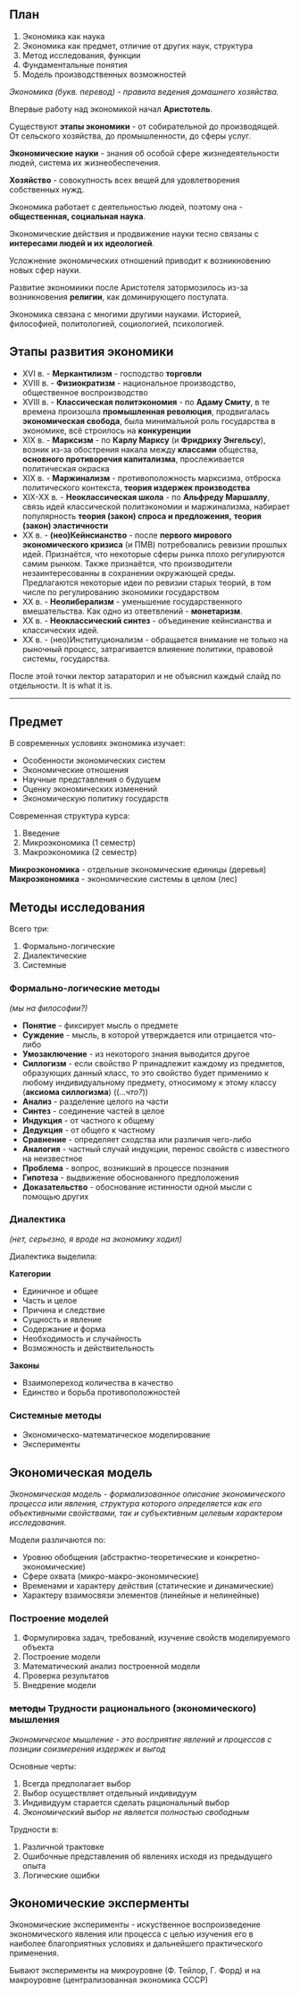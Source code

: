 ## План

1. Экономика как наука
2. Экономика как предмет, отличие от других наук, структура
3. Метод исследования, функции
4. Фундаментальные понятия
5. Модель производственных возможностей

*Экономика (букв. перевод) - правила ведения домашнего хозяйства.*

Впервые работу над экономикой начал **Аристотель**.

Существуют **этапы экономики** - от собирательной до производящей. От сельского хозяйства, до промышленности, до сферы услуг.

**Экономические науки** - знания об особой сфере жизнедеятельности людей, система их жизнеобеспечения.

**Хозяйство** - совокупность всех вещей для удовлетворения собственных нужд.

Экономика работает с деятельностью людей, поэтому она - **общественная, социальная наука**.

Экономические действия и продвижение науки тесно связаны с **интересами людей и их идеологией**.

Усложнение экономических отношений приводит к возникновению новых сфер науки.

Развитие экономиики после Аристотеля затормозилось из-за возникновения **религии**, как доминирующего постулата.

Экономика связана с многими другими науками. Историей, философией, политологией, социологией, психологией.

## Этапы развития экономики

- XVI в. - **Меркантилизм** - господство **торговли**
- XVIII в. - **Физиократизм** - национальное производство, общественное  воспроизводство
- XVIII в. - **Классическая политэкономия** - по **Адаму Смиту**, в те времена произошла **промышленная революция**, продвигалась **экономическая свобода**, была минимальной роль государства в экономике, всё строилось на **конкуренции**
- XIX в. - **Марксизм** - по **Карлу Марксу** (и **Фридриху Энгельсу**), возник из-за обострения накала между **классами** общества, **основного противоречия капитализма**, прослеживается политическая окраска
- XIX в. - **Маржинализм** - противоположность марксизма, отброска политического контекста, **теория издержек производства**
- XIX-XX в. - **Неоклассическая школа** - по **Альфреду Маршаллу**, связь идей классической политэкономии и маржинализма, набирает популярность **теория (закон) спроса и предложения,** **теория (закон) эластичности**
- XX в. - **(нео)Кейнсианство** - после **первого мирового экономического кризиса** (и ПМВ) потребовались ревизии прошлых идей. Признаётся, что некоторые сферы рынка плохо регулируются самим рынком. Также признаётся, что производители незаинтересованны в сохранении окружающей среды. Предлагаются некоторые идеи по ревизии старых теорий, в том числе по регулированию экономики государством
- XX в. - **Неолиберализм** - уменьшение государственного вмешательства. Как одно из ответвлений - **монетаризм**.
- XX в. - **Неоклассический синтез** - объединение кейнсианства и классических идей.
- XX в. - (нео)Институционализм - обращается внимание не только на рыночный процесс, затрагивается влияение политики, правовой системы, государства.

После этой точки лектор затараторил и не объяснил каждый слайд по отдельности. It is what it is.

---

## Предмет

В современных условиях экономика изучает:
- Особенности экономических систем
- Экономические отношения
- Научные представления о будущем
- Оценку экономических изменений
- Экономическую политику государств

Современная структура курса:
1. Введение
2. Микроэкономика (1 семестр)
3. Макроэкономика (2 семестр)

**Микроэкономика** - отдельные экономические единицы (деревья)
**Макроэкономика** - экономические системы в целом (лес)

## Методы исследования

Всего три:
1. Формально-логические
2. Диалектические
3. Системные

### Формально-логические методы
*(мы на философии?)*

- **Понятие** - фиксирует мысль о предмете
- **Суждение** - мысль, в которой утверждается или отрицается что-либо
- **Умозаключение** - из некоторого знания выводится другое
- **Силлогизм** - если свойство P принадлежит каждому из предметов, образующих данный класс, то это свойство будет применимо к любому индивидуальному предмету, относимому к этому классу (**аксиома силлогизма**) ((*...что?*))
- **Анализ** - разделение целого на части
- **Синтез** - соединение частей в целое
- **Индукция** - от частного к общему
- **Дедукция** - от общего к частному
- **Сравнение** - определяет сходства или различия чего-либо
- **Аналогия** - частный случай индукции, перенос свойств с известного на неизвестное
- **Проблема** - вопрос, возникший в процессе познания
- **Гипотеза** - выдвижение обоснованного предположения
- **Доказательство** - обоснование истинности одной мысли с помощью других

### Диалектика
*(нет, серьезно, я вроде на экономику ходил)*

Диалектика выделила:

**Категории**
- Единичное и общее
- Часть и целое
- Причина и следствие
- Сущность и явление
- Содержание и форма
- Необходимость и случайность
- Возможность и действительность

**Законы**
- Взаимопереход количества в качество
- Единство и борьба противоположностей

### Системные методы

- Экономическо-математическое моделирование
- Эксперименты

## Экономическая модель

*Экономическая модель - формализованное описание экономического процесса или явления, структура которого определяется как его объективными свойствами, так и субъективным целевым характером исследования.*

Модели различаются по:
- Уровню обобщения (абстрактно-теоретические и конкретно-экономические)
- Сфере охвата (микро-макро-экономические)
- Временами и характеру действия (статические и динамические)
- Характеру взаимосвязи элементов (линейные и нелинейные)

### Построение моделей

1. Формулировка задач, требований, изучение свойств моделируемого объекта
2. Построение модели
3. Математический анализ построенной модели
4. Проверка результатов
5. Внедрение модели

### ~~методы~~ Трудности рационального (экономического) мышления

*Экономическое мышление - это восприятие явлений и процессов с позиции соизмерения издержек и выгод*

Основные черты:
1. Всегда предполагает выбор
2. Выбор осуществляет отдельный индивидуум
3. Индивидуум старается сделать рациональный выбор
4. *Экономический выбор не является полностью свободным*

Трудности в:
1. Различной трактовке
2. Ошибочные представления об явлениях исходя из предыдущего опыта
3. Логические ошибки

## Экономические эксперменты

Экономические эксперименты - искуственное воспроизведение экономического явления или процесса с целью изучения его в наиболее благоприятных условиях и дальнейшего практического применения.

Бывают эксперименты на микроуровне (Ф. Тейлор, Г. Форд) и на макроуровне (централизованная экономика СССР)
